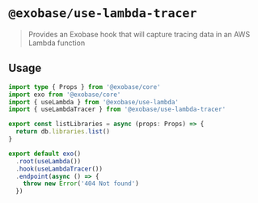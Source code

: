 # `@exobase/use-lambda-tracer`

> Provides an Exobase hook that will capture tracing data in an AWS Lambda function

## Usage

```ts
import type { Props } from '@exobase/core'
import exo from '@exobase/core'
import { useLambda } from '@exobase/use-lambda'
import { useLambdaTracer } from '@exobase/use-lambda-tracer'

export const listLibraries = async (props: Props) => {
  return db.libraries.list()
}

export default exo()
  .root(useLambda())
  .hook(useLambdaTracer())
  .endpoint(async () => {
    throw new Error('404 Not found')
  })
```
